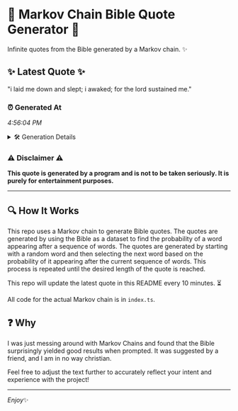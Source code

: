 # 📖 Markov Chain Bible Quote Generator 📖

Infinite quotes from the Bible generated by a Markov chain. ✨

## ✨ Latest Quote ✨
"i laid me down and slept; i awaked; for the lord sustained me."

### ⏰ Generated At
*4:56:04 PM*

<details>
    <summary>🛠️ Generation Details</summary>
    <p>
        <strong>🌱 Seed:</strong> i<br>
        <strong>🔄 Iterations:</strong> 12<br>
        <strong>📜 Context History:</strong><br>[ i ]: laid<br>[ i, laid ]: me<br>[ i, laid, me ]: down<br>[ i, laid, me, down ]: and<br>[ i, laid, me, down, and ]: slept;<br>[ i, laid, me, down, and, slept; ]: i<br>[ laid, me, down, and, slept;, i ]: awaked;<br>[ me, down, and, slept;, i, awaked; ]: for<br>[ down, and, slept;, i, awaked;, for ]: the<br>[ and, slept;, i, awaked;, for, the ]: lord<br>[ slept;, i, awaked;, for, the, lord ]: sustained<br>[ i, awaked;, for, the, lord, sustained ]: me.<br>
    </p>
</details>

### ⚠️ Disclaimer ⚠️
**This quote is generated by a program and is not to be taken seriously. It is purely for entertainment purposes.**

---

## 🔍 How It Works

This repo uses a Markov chain to generate Bible quotes. The quotes are generated by using the Bible as a dataset to find the probability of a word appearing after a sequence of words. The quotes are generated by starting with a random word and then selecting the next word based on the probability of it appearing after the current sequence of words. This process is repeated until the desired length of the quote is reached.

This repo will update the latest quote in this README every 10 minutes. ⏳

All code for the actual Markov chain is in `index.ts`.

## ❓ Why

I was just messing around with Markov Chains and found that the Bible surprisingly yielded good results when prompted. 
It was suggested by a friend, and I am in no way christian.

Feel free to adjust the text further to accurately reflect your intent and experience with the project!

---

*Enjoy*✨
